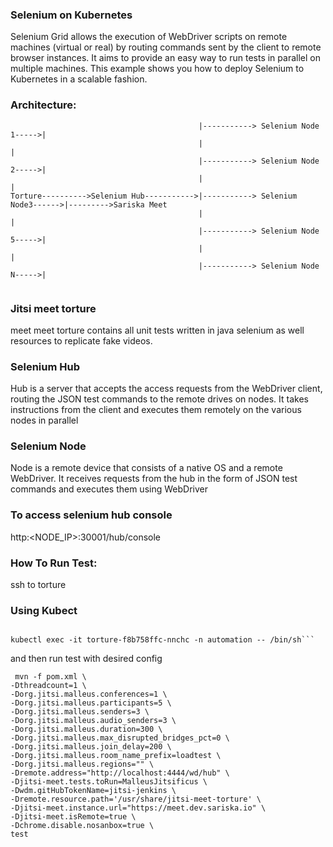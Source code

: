 ### Selenium on Kubernetes

Selenium Grid allows the execution of WebDriver scripts on remote machines (virtual or real) by routing commands sent by the client to remote browser instances. It aims to provide an easy way to run tests in parallel on multiple machines. This example shows you how to deploy Selenium to Kubernetes in a scalable fashion.

### Architecture:

```
                                          |-----------> Selenium Node 1----->|
                                          |                                  |
                                          |-----------> Selenium Node 2----->| 
                                          |                                  |
Torture---------->Selenium Hub----------->|-----------> Selenium Node3------>|--------->Sariska Meet 
                                          |                                  |  
                                          |-----------> Selenium Node 5----->|   
                                          |                                  | 
                                          |-----------> Selenium Node N----->|
                                          
```                                          
                                             

### Jitsi meet torture  

meet meet torture contains all unit tests written in java selenium as well resources to replicate fake videos.

### Selenium Hub

Hub is a server that accepts the access requests from the WebDriver client, routing the JSON test commands to the remote drives on nodes. It takes instructions from the client and executes them remotely on the various nodes in parallel

### Selenium Node

Node is a remote device that consists of a native OS and a remote WebDriver. It receives requests from the hub in the form of JSON test commands and executes them using WebDriver

### To access selenium hub console
 http:<NODE_IP>:30001/hub/console

  
### How To Run Test:


ssh to torture

### Using Kubect

```

kubectl exec -it torture-f8b758ffc-nnchc -n automation -- /bin/sh```  

```


and then run test with desired config  
  
```
 mvn -f pom.xml \
-Dthreadcount=1 \
-Dorg.jitsi.malleus.conferences=1 \
-Dorg.jitsi.malleus.participants=5 \
-Dorg.jitsi.malleus.senders=3 \
-Dorg.jitsi.malleus.audio_senders=3 \
-Dorg.jitsi.malleus.duration=300 \
-Dorg.jitsi.malleus.max_disrupted_bridges_pct=0 \
-Dorg.jitsi.malleus.join_delay=200 \
-Dorg.jitsi.malleus.room_name_prefix=loadtest \
-Dorg.jitsi.malleus.regions="" \
-Dremote.address="http://localhost:4444/wd/hub" \
-Djitsi-meet.tests.toRun=MalleusJitsificus \
-Dwdm.gitHubTokenName=jitsi-jenkins \
-Dremote.resource.path='/usr/share/jitsi-meet-torture' \
-Djitsi-meet.instance.url="https://meet.dev.sariska.io" \
-Djitsi-meet.isRemote=true \
-Dchrome.disable.nosanbox=true \
test

```
